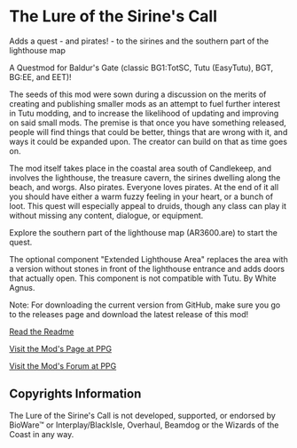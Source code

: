# The Lure of the Sirine's Call
Adds a quest - and pirates! - to the sirines and the southern part of the lighthouse map

A Questmod for Baldur's Gate (classic BG1:TotSC, Tutu (EasyTutu), BGT, BG:EE, and EET)!

The seeds of this mod were sown during a discussion on the merits of creating and publishing smaller mods as an attempt to fuel further interest in Tutu modding, and to increase the likelihood of updating and improving on said small mods. The premise is that once you have something released, people will find things that could be better, things that are wrong with it, and ways it could be expanded upon. The creator can build on that as time goes on.

The mod itself takes place in the coastal area south of Candlekeep, and involves the lighthouse, the treasure cavern, the sirines dwelling along the beach, and worgs. Also pirates. Everyone loves pirates. At the end of it all you should have either a warm fuzzy feeling in your heart, or a bunch of loot. This quest will especially appeal to druids, though any class can play it without missing any content, dialogue, or equipment.

Explore the southern part of the lighthouse map (AR3600.are) to start the quest.

The optional component "Extended Lighthouse Area" replaces the area with a version without stones in front of the lighthouse entrance and adds doors that actually open. This component is not compatible with Tutu. By White Agnus. 

Note: For downloading the current version from GitHub, make sure you go to the releases page and download the latest release of this mod!

[Read the Readme](https://Pocket-Plane-Group.github.io/readmes/sirine_readme.english.html)

[Visit the Mod's Page at PPG](http://www.pocketplane.net/tutumods)

[Visit the Mod's Forum at PPG](http://forums.pocketplane.net/index.php/topic,17901.0.html)

## Copyrights Information

The Lure of the Sirine's Call is not developed, supported, or endorsed by BioWare™ or Interplay/BlackIsle, Overhaul, Beamdog or the Wizards of the Coast in any way.
